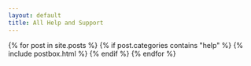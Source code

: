 ```yaml
---
layout: default
title: All Help and Support
---
```



<div class="masonrygrid row all listrecent">
    {% for post in site.posts %}
      {% if post.categories contains "help" %}
        {% include postbox.html %}
      {% endif %}
    {% endfor %}
</div>
